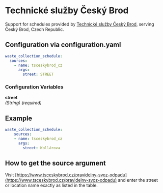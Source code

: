 # Technické služby Český Brod

Support for schedules provided by [Technické služby Český Brod](https://www.tsceskybrod.cz/), serving Český Brod, Czech Republic.

## Configuration via configuration.yaml

```yaml
waste_collection_schedule:
  sources:
    - name: tsceskybrod_cz
      args:
        street: STREET
```

### Configuration Variables

**street**  
*(String) (required)*

## Example

```yaml
waste_collection_schedule:
    sources:
    - name: tsceskybrod_cz
      args:
        street: Kollárova
```

## How to get the source argument

Visit [https://www.tsceskybrod.cz/pravidelny-svoz-odpadu](https://www.tsceskybrod.cz/pravidelny-svoz-odpadu) and enter the street or location name exactly as listed in the table.
